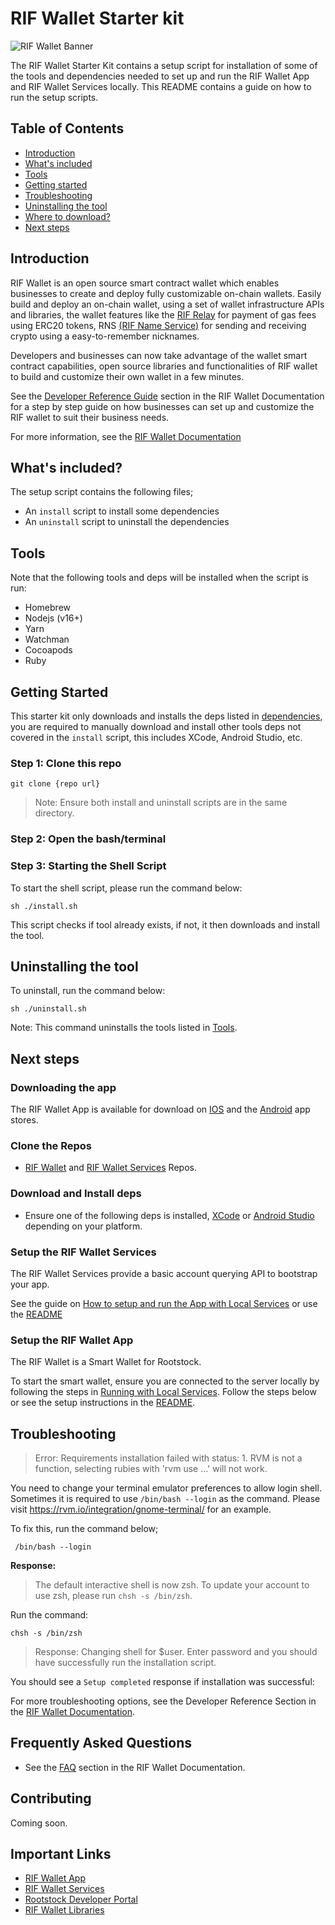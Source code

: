 # RIF Wallet Starter kit

![RIF Wallet Banner](./src/rifwallet_custom%20(1).gif)

The RIF Wallet Starter Kit contains a setup script for installation of some of the tools and dependencies needed to set up and run the RIF Wallet App and RIF Wallet Services locally. This README contains a guide on how to run the setup scripts.

## Table of Contents

* [Introduction](#introduction)
* [What's included](#whats-included)
* [Tools](#tools)
* [Getting started](#getting-started)
* [Troubleshooting](#troubleshooting)
* [Uninstalling the tool](#uninstalling-the-tool)
* [Where to download?](#downloading-the-app)
* [Next steps](#next-steps)

## Introduction

RIF Wallet is an open source smart contract wallet which enables businesses to create and deploy fully customizable on-chain wallets. Easily build and deploy an on-chain wallet, using a set of wallet infrastructure APIs and libraries, the wallet features like the [RIF Relay](https://github.com/rsksmart/rif-relay) for payment of gas fees using ERC20 tokens, RNS [(RIF Name Service)](https://github.com/rsksmart/rns-manager-react) for sending and receiving crypto using a easy-to-remember nicknames.

Developers and businesses can now take advantage of the wallet smart contract capabilities, open source libraries and functionalities of RIF wallet to build and customize their own wallet in a few minutes.

See the [Developer Reference Guide]() section in the RIF Wallet Documentation for a step by step guide on how businesses can set up and customize the RIF wallet to suit their business needs.

For more information, see the [RIF Wallet Documentation]()

## What's included?

The setup script contains the following files;
* An `install` script to install some dependencies
* An `uninstall` script to uninstall the dependencies

## Tools

Note that the following tools and deps will be installed when the script is run:

* Homebrew
* Nodejs (v16+)
* Yarn
* Watchman
* Cocoapods
* Ruby

## Getting Started

This starter kit only downloads and installs the deps listed in [dependencies](#tools), you are required to manually download and install other tools deps not covered in the `install` script, this includes XCode, Android Studio, etc.

### Step 1: Clone this repo

```shell
git clone {repo url}
```
> Note: Ensure both install and uninstall scripts are in the same directory.

### Step 2: Open the bash/terminal

### Step 3: Starting the Shell Script

To start the shell script, please run the command below:

```shell
sh ./install.sh
```

This script checks if tool already exists, if not, it then downloads and install the tool.

## Uninstalling the tool

To uninstall, run the command below:

```shell
sh ./uninstall.sh
```

Note: This command uninstalls the tools listed in [Tools](#tools).

## Next steps
### Downloading the app

The RIF Wallet App is available for download on [IOS]() and the [Android]() app stores.

### Clone the Repos 

- [RIF Wallet](https://github.com/rsksmart/rif-wallet) and [RIF Wallet Services](https://github.com/rsksmart/rif-wallet-services) Repos.

### Download and Install deps 
- Ensure one of the following deps is installed, [XCode](https://itunes.apple.com/us/app/xcode/id497799835?mt=12) or [Android Studio](https://developer.android.com/studio) depending on your platform.

### Setup the RIF Wallet Services 

The RIF Wallet Services provide a basic account querying API to bootstrap your app.

See the guide on [How to setup and run the App with Local Services]() or use the [README](https://github.com/rsksmart/rif-wallet-services#readme)

### Setup the RIF Wallet App

The RIF Wallet is a Smart Wallet for Rootstock.

To start the smart wallet, ensure you are connected to the server locally by following the steps in [Running with Local Services](/README.md#setup-the-rif-wallet-services). Follow the steps below or see the setup instructions in the [README](https://github.com/rsksmart/rif-wallet#install-and-setup).

## Troubleshooting

> Error: Requirements installation failed with status: 1.
RVM is not a function, selecting rubies with 'rvm use ...' will not work.

You need to change your terminal emulator preferences to allow login shell.
Sometimes it is required to use `/bin/bash --login` as the command.
Please visit https://rvm.io/integration/gnome-terminal/ for an example.

To fix this, run the command below;

```shell
 /bin/bash --login
```

**Response:**

> The default interactive shell is now zsh.
To update your account to use zsh, please run `chsh -s /bin/zsh`.

Run the command: 

```shell
chsh -s /bin/zsh
```

> Response: Changing shell for $user. Enter password and you should have successfully run the installation script.

You should see a `Setup completed` response if installation was successful:

For more troubleshooting options, see the Developer Reference Section in the [RIF Wallet Documentation]().

## Frequently Asked Questions

* See the [FAQ]() section in the RIF Wallet Documentation.

## Contributing

Coming soon.

## Important Links
* [RIF Wallet App](https://github.com/rsksmart/rif-wallet)
* [RIF Wallet Services](https://github.com/rsksmart/rif-wallet-services)
* [Rootstock Developer Portal](https://dev.rootstock.io/)
* [RIF Wallet Libraries](https://github.com/rsksmart/rif-wallet-libs)